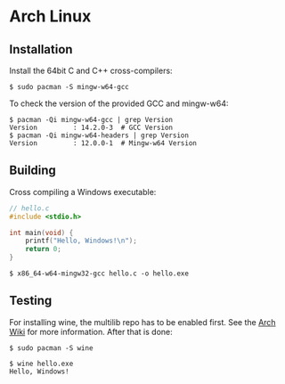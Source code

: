 # Arch Linux

## Installation

Install the 64bit C and C++ cross-compilers:

```console
$ sudo pacman -S mingw-w64-gcc
```

To check the version of the provided GCC and mingw-w64:

```console
$ pacman -Qi mingw-w64-gcc | grep Version
Version         : 14.2.0-3  # GCC Version
$ pacman -Qi mingw-w64-headers | grep Version
Version         : 12.0.0-1  # Mingw-w64 Version
```

## Building

Cross compiling a Windows executable:

```c
// hello.c
#include <stdio.h>

int main(void) {
    printf("Hello, Windows!\n");
    return 0;
}
```

```console
$ x86_64-w64-mingw32-gcc hello.c -o hello.exe
```

## Testing

For installing wine, the multilib repo has to be enabled first. See the [Arch Wiki](https://wiki.archlinux.org/title/Official_repositories#multilib) for more information. After that is done:

```console
$ sudo pacman -S wine
```

```console
$ wine hello.exe
Hello, Windows!
```
